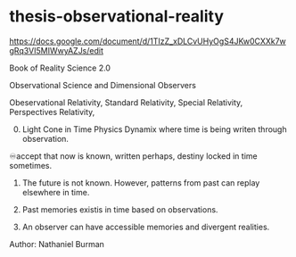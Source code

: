 # thesis-observational-reality

https://docs.google.com/document/d/1TIzZ_xDLCvUHyOgS4JKw0CXXk7wgRq3VI5MIWwyAZJs/edit

Book of Reality
Science 2.0



Observational Science and 
Dimensional Observers

Obeservational Relativity,
Standard Relativity,
Special Relativity,
Perspectives Relativity,

0. Light Cone in Time
Physics Dynamix where
time is being writen
through observation.

♾️accept that now is known,
written perhaps, destiny 
locked in time sometimes.

1. The future is not known.
However, patterns from past
can replay elsewhere in time. 

2. Past memories existis in time
based on observations.

3. An observer can have accessible
memories and divergent realities.


Author: Nathaniel Burman


